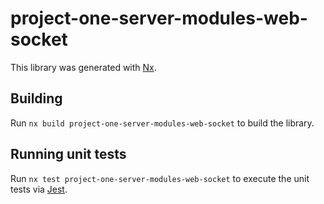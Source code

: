 # project-one-server-modules-web-socket

This library was generated with [Nx](https://nx.dev).

## Building

Run `nx build project-one-server-modules-web-socket` to build the library.

## Running unit tests

Run `nx test project-one-server-modules-web-socket` to execute the unit tests via [Jest](https://jestjs.io).
